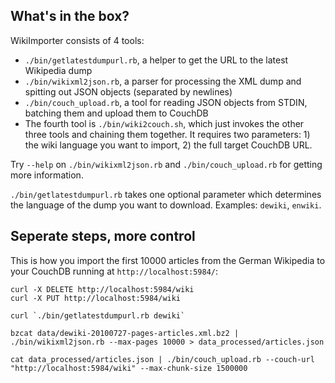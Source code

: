 ## What's in the box?
WikiImporter consists of 4 tools:

* `./bin/getlatestdumpurl.rb`, a helper to get the URL to the latest Wikipedia dump
* `./bin/wikixml2json.rb`, a parser for processing the XML dump and spitting out JSON objects (separated by newlines)
* `./bin/couch_upload.rb`, a tool for reading JSON objects from STDIN, batching them and upload them to CouchDB
* The fourth tool is `./bin/wiki2couch.sh`, which just invokes the other three tools and chaining them together. It requires two parameters: 1) the wiki language you want to import, 2) the full target CouchDB URL.

Try `--help` on `./bin/wikixml2json.rb` and `./bin/couch_upload.rb` for getting more information.

`./bin/getlatestdumpurl.rb` takes one optional parameter which determines the language of the dump you want to download. Examples: `dewiki`, `enwiki`.


## Seperate steps, more control
This is how you import the first 10000 articles from the German Wikipedia to your CouchDB running at `http://localhost:5984/`:

    curl -X DELETE http://localhost:5984/wiki
    curl -X PUT http://localhost:5984/wiki
    
    curl `./bin/getlatestdumpurl.rb dewiki`
    
    bzcat data/dewiki-20100727-pages-articles.xml.bz2 | ./bin/wikixml2json.rb --max-pages 10000 > data_processed/articles.json
    
    cat data_processed/articles.json | ./bin/couch_upload.rb --couch-url "http://localhost:5984/wiki" --max-chunk-size 1500000